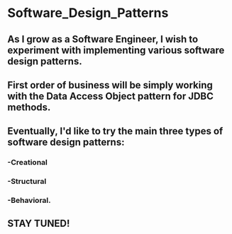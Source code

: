 # Software_Design_Patterns

## As I grow as a Software Engineer, I wish to experiment with implementing various software design patterns. 
## First order of business will be simply working with the Data Access Object pattern for JDBC methods. 
## Eventually, I'd like to try the main three types of software design patterns: 
### -Creational 
### -Structural  
### -Behavioral.
## STAY TUNED!
